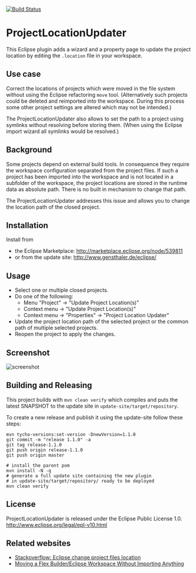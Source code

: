 [![Build Status](https://drone.io/github.com/gensth/ProjectLocationUpdater/status.png)](https://drone.io/github.com/gensth/ProjectLocationUpdater/latest)

# ProjectLocationUpdater

This Eclipse plugin adds a wizard and a property page to update the project location by editing the `.location` file in your workspace.

## Use case

Correct the locations of projects which were moved in the file system without using the Eclipse refactoring `move` tool. (Alternatively such projects could be deleted and reimported into the workspace. During this process some other project settings are altered which may not be intended.)

The ProjectLocationUpdater also allows to set the path to a project using symlinks without resolving before storing them. (When using the Eclipse import wizard all symlinks would be resolved.)

## Background

Some projects depend on external build tools. In consequence they require the workspace configuration separated from the project files.
If such a project has been imported into the workspace and is not located in a subfolder of the workspace, the project locations are stored in the runtime data as absolute path. There is no built in mechanism to change that path.

The ProjectLocationUpdater addresses this issue and allows you to change the location path of the closed project.

## Installation

Install from
* the Eclipse Marketplace: http://marketplace.eclipse.org/node/539811
* or from the update site: http://www.gensthaler.de/eclipse/

## Usage

* Select one or multiple closed projects.
* Do one of the following:
  * Menu "Project" -> "Update Project Location(s)"
  * Context menu -> "Update Project Location(s)"
  * Context menu -> "Properties" -> "Project Location Updater"
* Update the project location path of the selected project or the common path of multiple selected projects.
* Reopen the project to apply the changes.

## Screenshot

![screenshot](https://raw.github.com/gensth/ProjectLocationUpdater/master/ProjectLocationUpdater_screenshot.png "ProjectLocationUpdater")

## Building and Releasing

This project builds with `mvn clean verify` which compiles and puts the latest SNAPSHOT to the update site in `update-site/target/repository`.

To create a new release and publish it using the update-site follow these steps:

```
mvn tycho-versions:set-version -DnewVersion=1.1.0
git commit -m "release 1.1.0" -a
git tag release-1.1.0
git push origin release-1.1.0
git push origin master

# install the parent pom
mvn install -N -q
# generate a full update site containing the new plugin
# in update-site/target/repository/ ready to be deployed
mvn clean verify
```

## License

ProjectLocationUpdater is released under the Eclipse Public License 1.0.  
http://www.eclipse.org/legal/epl-v10.html

## Related websites

* [Stackoverflow: Eclipse change project files location](http://stackoverflow.com/questions/1430836/eclipse-change-project-files-location)
* [Moving a Flex Builder/Eclipse Workspace Without Importing Anything](http://www.joeflash.ca/blog/2008/11/moving-a-fb-workspace-update.html)
